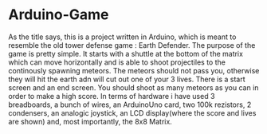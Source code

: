 # Arduino-Game
  As the title says, this is a project written in Arduino, which is meant to resemble the old tower defense game : Earth Defender. The purpose of the game is pretty simple. It starts with a shuttle at the bottom of the matrix which can move horizontally and is able to shoot projectiles to the continously spawning meteors. The meteors should not pass you, otherwise they will hit the earth adn will cut out one of your 3 lives. There is a start screen and an end screen. You should shoot as many meteors as you can in order to make a high score. 
  In terms of hardware i have used 3 breadboards, a bunch of wires, an ArduinoUno card, two 100k rezistors, 2 condensers, an analogic joystick, an LCD display(where the score and lives are shown) and, most importantly, the 8x8 Matrix.
